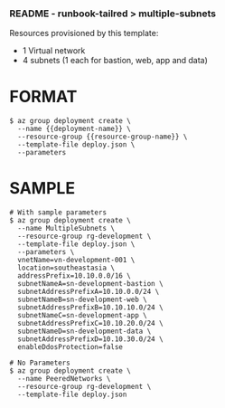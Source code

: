 ### README - runbook-tailred > multiple-subnets ###

Resources provisioned by this template:
* 1 Virtual network
* 4 subnets (1 each for bastion, web, app and data)

# FORMAT
```
$ az group deployment create \
  --name {{deployment-name}} \
  --resource-group {{resource-group-name}} \
  --template-file deploy.json \
  --parameters 
```

# SAMPLE
```
# With sample parameters
$ az group deployment create \
  --name MultipleSubnets \
  --resource-group rg-development \
  --template-file deploy.json \
  --parameters \
  vnetName=vn-development-001 \
  location=southeastasia \
  addressPrefix=10.10.0.0/16 \
  subnetNameA=sn-development-bastion \
  subnetAddressPrefixA=10.10.0.0/24 \
  subnetNameB=sn-development-web \
  subnetAddressPrefixB=10.10.10.0/24 \
  subnetNameC=sn-development-app \
  subnetAddressPrefixC=10.10.20.0/24 \
  subnetNameD=sn-development-data \
  subnetAddressPrefixD=10.10.30.0/24 \
  enableDdosProtection=false

# No Parameters
$ az group deployment create \
  --name PeeredNetworks \
  --resource-group rg-development \
  --template-file deploy.json
```
